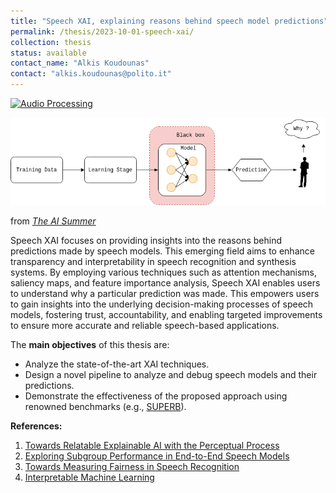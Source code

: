 ```yaml
---
title: "Speech XAI, explaining reasons behind speech model predictions"
permalink: /thesis/2023-10-01-speech-xai/
collection: thesis
status: available
contact_name: "Alkis Koudounas"
contact: "alkis.koudounas@polito.it"
---
```


<a href="https://en.wikipedia.org/wiki/Audio_signal_processing"><img src="https://img.shields.io/badge/Audio%20&%20Speech%20Processing-blue" alt="Audio Processing"></a>

![immagine](/images/speech_xai.png)

from *[The AI Summer](https://theaisummer.com/xai/)* 

Speech XAI focuses on providing insights into the reasons behind predictions made by speech models. This emerging field aims to enhance transparency and interpretability in speech recognition and synthesis systems. By employing various techniques such as attention mechanisms, saliency maps, and feature importance analysis, Speech XAI enables users to understand why a particular prediction was made. This empowers users to gain insights into the underlying decision-making processes of speech models, fostering trust, accountability, and enabling targeted improvements to ensure more accurate and reliable speech-based applications.

The **main objectives** of this thesis are:
- Analyze the state-of-the-art XAI techniques.
- Design a novel pipeline to analyze and debug speech models and their predictions.
- Demonstrate the effectiveness of the proposed approach using renowned benchmarks (e.g., [SUPERB](https://superbbenchmark.org/)).

**References:**

1. [Towards Relatable Explainable AI with the Perceptual Process](https://dl.acm.org/doi/fullHtml/10.1145/3491102.3501826)
2. [Exploring Subgroup Performance in End-to-End Speech Models](https://ieeexplore.ieee.org/abstract/document/10095284/)
3. [Towards Measuring Fairness in Speech Recognition](https://arxiv.org/abs/2111.09983)
4. [Interpretable Machine Learning](https://christophm.github.io/interpretable-ml-book/)